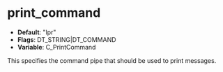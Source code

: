 # print_command

- **Default**: "lpr"
- **Flags**: DT_STRING|DT_COMMAND
- **Variable**: C_PrintCommand

This specifies the command pipe that should be used to print messages.
